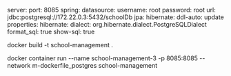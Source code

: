 server:
  port: 8085
spring:
  datasource:
    username: root
    password: root
    url: jdbc:postgresql://172.22.0.3:5432/schoolDb
  jpa:
    hibernate:
      ddl-auto: update
    properties:
      hibernate:
        dialect: org.hibernate.dialect.PostgreSQLDialect
        format_sql: true
    show-sql: true

docker build -t school-management .

docker container run --name school-management-3 -p 8085:8085 --network m-dockerfile_postgres school-management
 

